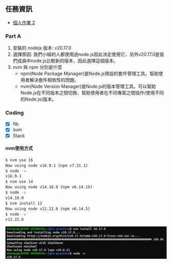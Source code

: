 ## 任務資訊
* [個人作業 2](https://lightda-tw.notion.site/20240919-W02-2-1052ceabc70c80e88074d8a9e03ec715)
### Part A
1. 安裝的 nodejs 版本: v20.17.0
2. 選擇原因: 我們小組的人都使用過node.js因此決定使用它，另外v20.17.0是我們成員中node.js比較新的版本，因此選擇這個版本。
3. nvm 與 npm 分別是什麼
    * npm(Node Package Manager)是Node.js預設的套件管理工具。幫助使用者解決套件相依性的問題。
    * nvm(Node Version Manager)是Node.js的版本管理工具。可以幫助Node.js在不同版本之間切換，幫助使用者在不同專案之間協作(使用不同的Node.js)版本。
### Coding
- [x] fib
- [x] sum
- [x] Stack
#### nvm使用方式
```bash
$ nvm use 16
Now using node v16.9.1 (npm v7.21.1)
$ node -v
v16.9.1
$ nvm use 14
Now using node v14.18.0 (npm v6.14.15)
$ node -v
v14.18.0
$ nvm install 12
Now using node v12.22.6 (npm v6.14.5)
$ node -v
v12.22.6
```
![nvm使用範例](../assets/nvm-example.png)
